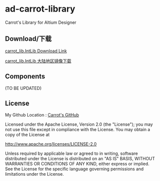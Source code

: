 # ad-carrot-library

Carrot's Library for Altium Designer

## Download/下载

[carrot_lib.IntLib Download Link](https://raw.githubusercontent.com/CRThu/ad-carrot-library/master/library/Project%20Outputs%20for%20carrot_lib/carrot_lib.IntLib)

[carrot_lib.IntLib 大陆地区镜像下载](https://ghproxy.com/https://raw.githubusercontent.com/CRThu/ad-carrot-library/master/library/Project%20Outputs%20for%20carrot_lib/carrot_lib.IntLib)

## Components

(TO BE UPDATED)

## License

My Github Location : [Carrot's GitHub](https://github.com/CRThu)

Licensed under the Apache License, Version 2.0 (the "License");
you may not use this file except in compliance with the License.
You may obtain a copy of the License at

<http://www.apache.org/licenses/LICENSE-2.0>

Unless required by applicable law or agreed to in writing, software
distributed under the License is distributed on an "AS IS" BASIS,
WITHOUT WARRANTIES OR CONDITIONS OF ANY KIND, either express or implied.
See the License for the specific language governing permissions and
limitations under the License.

